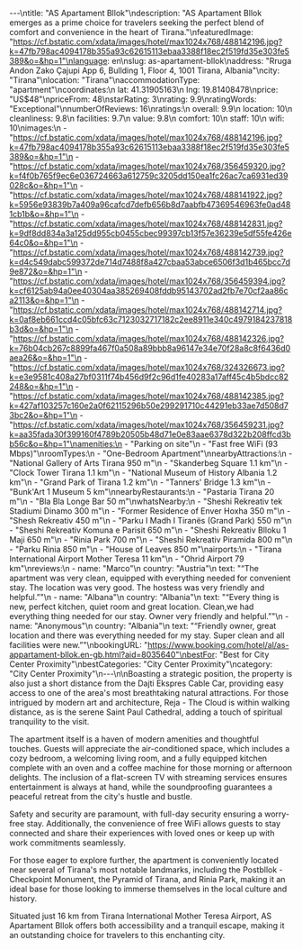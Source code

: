 ---\ntitle: "AS Apartament Bllok"\ndescription: "AS Apartament Bllok emerges as a prime choice for travelers seeking the perfect blend of comfort and convenience in the heart of Tirana."\nfeaturedImage: "https://cf.bstatic.com/xdata/images/hotel/max1024x768/488142196.jpg?k=47fb798ac4094178b355a93c62615113ebaa3388f18ec2f519fd35e303fe5389&o=&hp=1"\nlanguage: en\nslug: as-apartament-bllok\naddress: "Rruga Andon Zako Çajupi App 6, Bullding 1, Floor 4, 1001 Tirana, Albania"\ncity: "Tirana"\nlocation: "Tirana"\naccommodationType: "apartment"\ncoordinates:\n  lat: 41.31905163\n  lng: 19.81408478\nprice: "US$48"\npriceFrom: 48\nstarRating: 3\nrating: 9.9\nratingWords: "Exceptional"\nnumberOfReviews: 16\nratings:\n  overall: 9.9\n  location: 10\n  cleanliness: 9.8\n  facilities: 9.7\n  value: 9.8\n  comfort: 10\n  staff: 10\n  wifi: 10\nimages:\n  - "https://cf.bstatic.com/xdata/images/hotel/max1024x768/488142196.jpg?k=47fb798ac4094178b355a93c62615113ebaa3388f18ec2f519fd35e303fe5389&o=&hp=1"\n  - "https://cf.bstatic.com/xdata/images/hotel/max1024x768/356459320.jpg?k=f4f0b765f9ec6e036724663a612759c3205dd150ea1fc26ac7ca6931ed39028c&o=&hp=1"\n  - "https://cf.bstatic.com/xdata/images/hotel/max1024x768/488141922.jpg?k=5956e93839b7a409a96cafcd7defb656b8d7aabfb47369546963fe0ad481cb1b&o=&hp=1"\n  - "https://cf.bstatic.com/xdata/images/hotel/max1024x768/488142831.jpg?k=9df8dd834a3a125dd955cb0455cbec99397cb13f57e36239e5df55fe426e64c0&o=&hp=1"\n  - "https://cf.bstatic.com/xdata/images/hotel/max1024x768/488142739.jpg?k=d4c549dabc599372de714d7488f8a427cbaa53abce6506f3d1b465bcc7d9e872&o=&hp=1"\n  - "https://cf.bstatic.com/xdata/images/hotel/max1024x768/356459394.jpg?k=cf6125ab94a0ee40304aa385269408fddb95143702ad2fb7e70cf2aa86ca2113&o=&hp=1"\n  - "https://cf.bstatic.com/xdata/images/hotel/max1024x768/488142714.jpg?k=0af8eb661ccd4c05bfc63c7123032717182c2ee8911e340c4979184237818b3d&o=&hp=1"\n  - "https://cf.bstatic.com/xdata/images/hotel/max1024x768/488142326.jpg?k=76b04cb267c8899fa467f0a508a89bbb8a96147e34e70f28a8c8f6436d0aea26&o=&hp=1"\n  - "https://cf.bstatic.com/xdata/images/hotel/max1024x768/324326673.jpg?k=e3e9581c408a27bf0311f74b456d9f2c96d1fe40283a17aff45c4b5bdcc82248&o=&hp=1"\n  - "https://cf.bstatic.com/xdata/images/hotel/max1024x768/488142385.jpg?k=427af103257c160e2a0f62115296b50e299291710c44291eb33ae7d508d73bc2&o=&hp=1"\n  - "https://cf.bstatic.com/xdata/images/hotel/max1024x768/356459231.jpg?k=aa35fada30f399160f4789b20505b48d71e0e83aae6378d322b208ffcd3bb56c&o=&hp=1"\namenities:\n  - "Parking on site"\n  - "Fast free WiFi (93 Mbps)"\nroomTypes:\n  - "One-Bedroom Apartment"\nnearbyAttractions:\n  - "National Gallery of Arts Tirana 950 m"\n  - "Skanderbeg Square 1.1 km"\n  - "Clock Tower Tirana 1.1 km"\n  - "National Museum of History Albania 1.2 km"\n  - "Grand Park of Tirana 1.2 km"\n  - "Tanners' Bridge 1.3 km"\n  - "Bunk'Art 1 Museum 5 km"\nnearbyRestaurants:\n  - "Pastaria Tirana 20 m"\n  - "Bla Bla Longe Bar 50 m"\nwhatsNearby:\n  - "Sheshi Rekreativ tek Stadiumi Dinamo 300 m"\n  - "Former Residence of Enver Hoxha 350 m"\n  - "Shesh Rekreativ 450 m"\n  - "Parku I Madh I Tiranës (Grand Park) 550 m"\n  - "Sheshi Rekreativ Komuna e Parisit 650 m"\n  - "Sheshi Rekreativ Blloku 1 Maji 650 m"\n  - "Rinia Park 700 m"\n  - "Sheshi Rekreativ Piramida 800 m"\n  - "Parku Rinia 850 m"\n  - "House of Leaves 850 m"\nairports:\n  - "Tirana International Airport Mother Teresa 11 km"\n  - "Ohrid Airport 79 km"\nreviews:\n  - name: "Marco"\n    country: "Austria"\n    text: "“The apartment was very clean, equipped with everything needed for convenient stay. The location was very good. The hostess was very friendly and helpful.”"\n  - name: "Albana"\n    country: "Albania"\n    text: "“Every thing is new, perfect kitchen, quiet room and great location. Clean,we had everything thing needed for our stay. Owner very friendly and helpful.”"\n  - name: "Anonymous"\n    country: "Albania"\n    text: "“Friendly owner, great location and there was everything needed for my stay. Super clean and all facilities were new.”"\nbookingURL: "https://www.booking.com/hotel/al/as-appartament-bllok.en-gb.html?aid=8035640"\nbestFor: "Best for City Center Proximity"\nbestCategories: "City Center Proximity"\ncategory: "City Center Proximity"\n---\n\nBoasting a strategic position, the property is also just a short distance from the Dajti Ekspres Cable Car, providing easy access to one of the area's most breathtaking natural attractions. For those intrigued by modern art and architecture, Reja - The Cloud is within walking distance, as is the serene Saint Paul Cathedral, adding a touch of spiritual tranquility to the visit.

The apartment itself is a haven of modern amenities and thoughtful touches. Guests will appreciate the air-conditioned space, which includes a cozy bedroom, a welcoming living room, and a fully equipped kitchen complete with an oven and a coffee machine for those morning or afternoon delights. The inclusion of a flat-screen TV with streaming services ensures entertainment is always at hand, while the soundproofing guarantees a peaceful retreat from the city's hustle and bustle.

Safety and security are paramount, with full-day security ensuring a worry-free stay. Additionally, the convenience of free WiFi allows guests to stay connected and share their experiences with loved ones or keep up with work commitments seamlessly.

For those eager to explore further, the apartment is conveniently located near several of Tirana's most notable landmarks, including the Postbllok - Checkpoint Monument, the Pyramid of Tirana, and Rinia Park, making it an ideal base for those looking to immerse themselves in the local culture and history.

Situated just 16 km from Tirana International Mother Teresa Airport, AS Apartament Bllok offers both accessibility and a tranquil escape, making it an outstanding choice for travelers to this enchanting city.